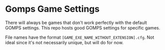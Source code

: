 # Gomps Game Settings

There will always be games that don't work perfectly with the default GOMPS settings. This repo hosts good GOMPS settings for specific games.

File names have the format `[GAME_EXE_NAME_WITHOUT_EXTENSION].cfg`. Not ideal since it's not necessarily unique, but will do for now.
